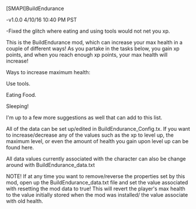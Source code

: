 [SMAPI]BuildEndurance

-v1.0.0 4/10/16 10:40 PM PST

-Fixed the glitch where eating and using tools would not net you xp.

This is the BuildEndurance mod, which can increase your max health in a couple of different ways! As you partake in the tasks below, you gain xp points, and when you reach enough xp points, your max health will increase!

Ways to increase maximum health:

Use tools.

Eating Food.

Sleeping!

I'm up to a few more suggestions as well that can add to this list.

All of the data can be set up/edited in BuildEndurance_Config.tx. If you want to increase/decrease any of the values such as the xp to level up, the maximum level, or even the amount of health you gain upon level up can be found here.

All data values currently associated with the character can also be change around with BuildEndurance_data.txt

NOTE! If at any time you want to remove/reverse the properties set by this mod, open up the BuildEndurance_data.txt file and set the value associated with resetting the mod data to true! This will revert the player's max health to the value initially stored when the mod was installed/ the value associate with old health.
